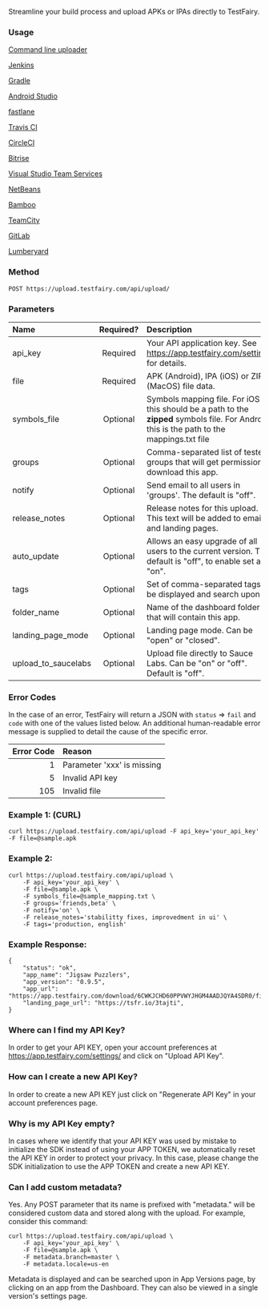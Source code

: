 
Streamline your build process and upload APKs or IPAs directly to TestFairy.

### Usage
[Command line uploader](https://github.com/testfairy/command-line-uploader/blob/master/testfairy-uploader.sh)

[Jenkins](https://plugins.jenkins.io/TestFairy)

[Gradle](https://github.com/testfairy/testfairy-gradle-plugin)

[Android Studio](http://docs.testfairy.com/Android/Uploading_with_Android_Studio.html)

[fastlane](https://docs.fastlane.tools/actions/testfairy/)

[Travis CI](https://docs.testfairy.com/Continuous_Integration/Travis_CI.html)

[CircleCI](https://circleci.com/docs/2.0/deploying-ios/#uploading-to-testfairy)

[Bitrise](http://devcenter.bitrise.io/tutorials/deploy/deploy-to-testfairy-with-bitrise/)

[Visual Studio Team Services](https://docs.testfairy.com/Continuous_Integration/Visual_Studio_Team_Services.html)

[NetBeans](http://plugins.netbeans.org/plugin/52087/)

[Bamboo](https://docs.testfairy.com/Continuous_Integration/Bamboo.html)

[TeamCity](https://docs.testfairy.com/Continuous_Integration/TeamCity.html)

[GitLab](https://docs.testfairy.com/Continuous_Integration/GitLab.html)

[Lumberyard](https://docs.testfairy.com/Platforms/Lumberyard.html)

### Method
`POST https://upload.testfairy.com/api/upload/`

### Parameters

| Name            |  Required?  | Description  |
|:----------------|:-----------:|:-------------|
| api_key         | Required    | Your API application key. See https://app.testfairy.com/settings for details. |
| file            | Required    | APK (Android), IPA (iOS) or ZIP (MacOS) file data. |
| symbols_file    | Optional    | Symbols mapping file. For iOS this should be a path to the **zipped** symbols file. For Android, this is the path to the mappings.txt file |
| groups          | Optional    | Comma-separated list of tester groups that will get permission to download this app. |
| notify          | Optional    | Send email to all users in 'groups'. The default is "off". |
| release_notes   | Optional    | Release notes for this upload. This text will be added to emails and landing pages. |
| auto_update     | Optional    | Allows an easy upgrade of all users to the current version. The default is "off", to enable set as "on". |
| tags            | Optional    | Set of comma-separated tags to be displayed and search upon. |
| folder_name     | Optional    | Name of the dashboard folder that will contain this app. |
| landing_page_mode | Optional    | Landing page mode. Can be "open" or "closed". |
| upload_to_saucelabs | Optional    | Upload file directly to Sauce Labs. Can be "on" or "off". Default is "off". |


### Error Codes

In the case of an error, TestFairy will return a JSON with `status` => `fail` and `code` with one of the values
listed below. An additional human-readable error message is supplied to detail the cause of the specific error.

| Error Code | Reason |
|-----------:|:-------|
| 1          | Parameter 'xxx' is missing |
| 5          | Invalid API key |
| 105        | Invalid file |

### Example 1: (CURL)
```
curl https://upload.testfairy.com/api/upload -F api_key='your_api_key' -F file=@sample.apk
```

### Example 2:
```
curl https://upload.testfairy.com/api/upload \
	-F api_key='your_api_key' \
	-F file=@sample.apk \
	-F symbols_file=@sample_mapping.txt \
	-F groups='friends,beta' \
	-F notify='on' \
	-F release_notes='stabilitty fixes, improvedment in ui' \
	-F tags='production, english'
```

### Example Response:
```
{
	"status": "ok",
	"app_name": "Jigsaw Puzzlers",
	"app_version": "0.9.5",
	"app_url": "https://app.testfairy.com/download/6CWKJCHD60PPVWYJHGM4AADJQYA4SDR0/filename.apk",
	"landing_page_url": "https://tsfr.io/3tajti",
}
```

### Where can I find my API Key?

In order to get your API KEY, open your account preferences at https://app.testfairy.com/settings/ and click on "Upload API Key".

### How can I create a new API Key?

In order to create a new API KEY just click on "Regenerate API Key" in your account preferences page.

### Why is my API Key empty?

In cases where we identify that your API KEY was used by mistake to initialize the SDK instead of using your APP TOKEN, we automatically reset the API KEY in order to protect your privacy. In this case, please change the SDK initialization to use the APP TOKEN and create a new API KEY.

### Can I add custom metadata?

Yes. Any POST parameter that its name is prefixed with "metadata." will be considered custom data and stored along with the upload. For example, consider this command:

```
curl https://upload.testfairy.com/api/upload \
	-F api_key='your_api_key' \
	-F file=@sample.apk \
	-F metadata.branch=master \
	-F metadata.locale=us-en
```

Metadata is displayed and can be searched upon in App Versions page, by clicking on an app from the Dashboard. They can also be viewed in a single version's settings page.
